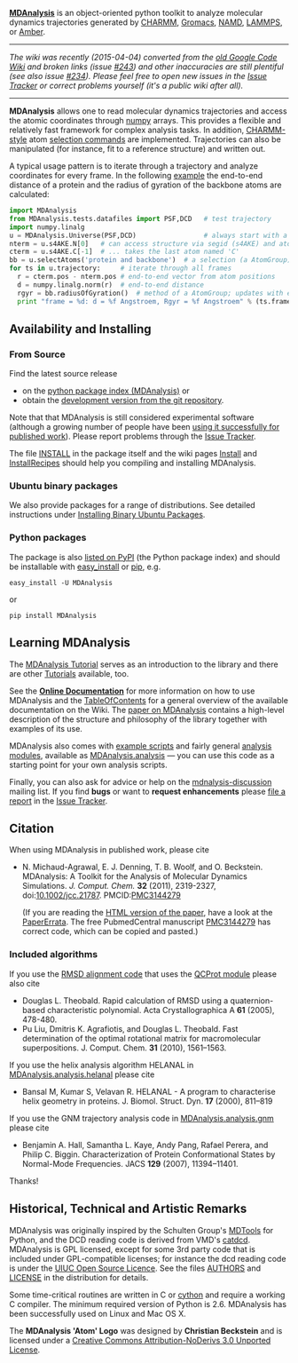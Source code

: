 **[MDAnalysis](http://www.mdanalysis.org)** is an object-oriented python toolkit to analyze molecular dynamics trajectories generated by [CHARMM](http://www.charmm.org/), [Gromacs](http://www.gromacs.org), [NAMD](http://www.ks.uiuc.edu/Research/namd/), [LAMMPS](http://lammps.sandia.gov/), or [Amber](http://ambermd.org/).

----

_The wiki was recently (2015-04-04) converted from the [old Google Code Wiki](https://code.google.com/p/mdanalysis/w/list) and  broken links (issue [#243](https://github.com/MDAnalysis/mdanalysis/issues/243)) and other inaccuracies are still plentiful (see also issue [#234](https://github.com/MDAnalysis/mdanalysis/issues/234)). Please feel free to open new issues in the [Issue Tracker](https://github.com/MDAnalysis/mdanalysis/issues) or correct problems yourself (it's a public wiki after all)._

----

**MDAnalysis** allows one to read molecular dynamics trajectories and access the atomic coordinates through [numpy](http://numpy.scipy.org/) arrays. This provides a flexible and relatively fast framework for complex analysis tasks. In addition, [CHARMM-style](http://www.charmm.org/html/documentation/c34b1/select.html) atom [selection commands](https://pythonhosted.org/MDAnalysis/documentation_pages/selections.html#selection-commands) are implemented. Trajectories can also be manipulated (for instance, fit to a reference structure) and written out.

A typical usage pattern is to iterate through a trajectory and analyze coordinates for every frame. In the following [example](Examples) the end-to-end distance of a protein and the radius of gyration of the backbone atoms are calculated:

```python
import MDAnalysis
from MDAnalysis.tests.datafiles import PSF,DCD   # test trajectory
import numpy.linalg
u = MDAnalysis.Universe(PSF,DCD)                 # always start with a Universe
nterm = u.s4AKE.N[0]   # can access structure via segid (s4AKE) and atom name
cterm = u.s4AKE.C[-1]  # ... takes the last atom named 'C'
bb = u.selectAtoms('protein and backbone')  # a selection (a AtomGroup)
for ts in u.trajectory:     # iterate through all frames
  r = cterm.pos - nterm.pos # end-to-end vector from atom positions
  d = numpy.linalg.norm(r)  # end-to-end distance
  rgyr = bb.radiusOfGyration()  # method of a AtomGroup; updates with each frame
  print "frame = %d: d = %f Angstroem, Rgyr = %f Angstroem" % (ts.frame, d, rgyr)
```

## Availability and Installing ##

### From Source ###
Find the latest source release

* on the [python package index (MDAnalysis)](http://pypi.python.org/pypi/MDAnalysis) or
* obtain the [development version from the git repository](https://github.com/MDAnalysis/mdanalysis/tree/develop/package).

Note that that MDAnalysis is still considered experimental software (although a growing number of people have been [using it successfully for published work](http://scholar.google.com/scholar?cites=14957293613081676111&as_sdt=805&sciodt=0,3&hl=en)). Please report problems through the [Issue Tracker](https://github.com/MDAnalysis/mdanalysis/issues).

The file [INSTALL](https://github.com/MDAnalysis/mdanalysis/blob/master/package/INSTALL) in the package itself and the wiki pages [Install](Install) and [InstallRecipes](InstallRecipes) should help you compiling and installing MDAnalysis.

### Ubuntu binary packages ###

We also provide packages for a range of distributions. See detailed instructions under [Installing Binary Ubuntu Packages](Install#Installing_using_binary_packages_%28for_Ubuntu/Debian_users%29).


### Python packages ###

The package is also [listed on PyPI](http://pypi.python.org/pypi/MDAnalysis) (the Python package index) and should be installable with [easy\_install](http://packages.python.org/distribute/easy_install.html) or [pip](http://www.pip-installer.org/en/latest/index.html), e.g.

```
easy_install -U MDAnalysis
```
or
```
pip install MDAnalysis
```


## Learning MDAnalysis ##

The [MDAnalysis Tutorial](http://www.mdanalysis.org/MDAnalysisTutorial/) serves as an introduction to the library and there are other [Tutorials](Tutorials) available, too.

See the **[Online Documentation](https://pythonhosted.org/MDAnalysis/index.html)** for more information on how to use MDAnalysis and the [TableOfContents](TableOfContents) for a general overview of the available documentation on the Wiki. The [paper on MDAnalysis](#Citation) contains a high-level description of the structure and philosophy of the library together with examples of its use.

MDAnalysis also comes with [example scripts](https://github.com/MDAnalysis/mdanalysis/tree/master/package/examples) and fairly general [analysis modules](https://github.com/MDAnalysis/mdanalysis/tree/master/package/MDAnalysis/analysis), available as [MDAnalysis.analysis](https://pythonhosted.org/MDAnalysis/documentation_pages/analysis_modules.html) — you can use this code as a starting point for your own analysis scripts.

Finally, you can also ask for advice or help on the [mdnalysis-discussion](http://groups.google.com/group/mdnalysis-discussion) mailing list. If you find **bugs** or want to **request enhancements** please [file a report](http://code.google.com/p/mdanalysis/wiki/ReportingProblems) in the [Issue Tracker](https://github.com/MDAnalysis/mdanalysis/issues).

## Citation ##
When using MDAnalysis in published work, please cite

* N. Michaud-Agrawal, E. J. Denning, T. B. Woolf, and O. Beckstein. MDAnalysis: A Toolkit for the Analysis of Molecular Dynamics Simulations. _J. Comput. Chem._ **32** (2011), 2319-2327, doi:[10.1002/jcc.21787](http://dx.doi.org/10.1002/jcc.21787). PMCID:[PMC3144279](http://www.ncbi.nlm.nih.gov/pmc/articles/PMC3144279/) 

  (If you are reading the [HTML version of the paper](http://onlinelibrary.wiley.com/doi/10.1002/jcc.21787/full), have a look at the [PaperErrata](PaperErrata). The free PubmedCentral manuscript [PMC3144279](http://www.ncbi.nlm.nih.gov/pmc/articles/PMC3144279/) has correct code, which can be copied and pasted.)

### Included algorithms ###
If you use the [RMSD alignment code](https://pythonhosted.org/MDAnalysis/documentation_pages/analysis/align.html) that uses the [QCProt module](https://pythonhosted.org/MDAnalysis/documentation_pages/core/qcprot.html) please also cite

* Douglas L. Theobald. Rapid calculation of RMSD using a quaternion-based characteristic polynomial. Acta Crystallographica A **61** (2005), 478-480.
* Pu Liu, Dmitris K. Agrafiotis, and Douglas L. Theobald. Fast determination of the optimal rotational matrix for macromolecular superpositions. J. Comput. Chem. **31** (2010), 1561–1563.

If you use the helix analysis algorithm HELANAL in [MDAnalysis.analysis.helanal](https://pythonhosted.org/MDAnalysis/documentation_pages/analysis/helanal.html) please cite

* Bansal M, Kumar S, Velavan R. HELANAL - A program to characterise helix geometry in proteins. J. Biomol. Struct. Dyn. **17** (2000), 811–819

If you use the GNM trajectory analysis code in [MDAnalysis.analysis.gnm](https://pythonhosted.org/MDAnalysis/documentation_pages/analysis/gnm.html) please cite

* Benjamin A. Hall, Samantha L. Kaye, Andy Pang, Rafael Perera, and Philip C. Biggin. Characterization of Protein Conformational States by Normal-Mode Frequencies. JACS **129** (2007), 11394–11401.

Thanks!


## Historical, Technical and Artistic Remarks ##

MDAnalysis was originally inspired by the Schulten Group's [MDTools](http://www.ks.uiuc.edu/Development/MDTools/) for Python, and the DCD reading code is derived from VMD's [catdcd](http://www.ks.uiuc.edu/Development/MDTools/catdcd/). MDAnalysis is GPL licensed, except for some 3rd party code that is included under GPL-compatible licenses; for instance the dcd reading code is under the [UIUC Open Source Licence](http://www.ks.uiuc.edu/Development/MDTools/catdcd/license.html). See the files [AUTHORS](https://github.com/MDAnalysis/mdanalysis/blob/master/package/AUTHORS) and [LICENSE](https://github.com/MDAnalysis/mdanalysis/blob/master/package/LICENSE) in the distribution for details.

Some time-critical routines are written in C or [cython](http://cython.org) and require a working C compiler. The minimum required version of Python is 2.6. MDAnalysis has been successfully used on Linux and Mac OS X.

The **MDAnalysis 'Atom' Logo** was designed by **Christian Beckstein** and is licensed under a [Creative Commons Attribution-NoDerivs 3.0 Unported License](http://creativecommons.org/licenses/by-nd/3.0/).

